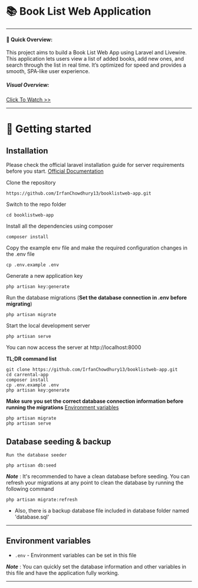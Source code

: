 # 📚 Book List Web Application

----

#### 📛 Quick Overview:


This project aims to build a Book List Web App using Laravel and Livewire. This application lets users view a list of added books, add new ones, and search through the list in real time. It’s optimized for speed and provides a smooth, SPA-like user experience.

##### Visual Overview:

<a href="https://drive.google.com/file/d/1GdTiIjvOmu9BEBEUPPIBD6531q1tclXb/view?usp=sharing">Click To Watch >></a>


----------

# 🚀 Getting started

## Installation

Please check the official laravel installation guide for server requirements before you start. [Official Documentation](https://laravel.com/docs/11.x/installation)

Clone the repository

    https://github.com/IrfanChowdhury13/booklistweb-app.git

Switch to the repo folder

    cd booklistweb-app

Install all the dependencies using composer

    composer install

Copy the example env file and make the required configuration changes in the .env file

    cp .env.example .env

Generate a new application key

    php artisan key:generate


Run the database migrations (**Set the database connection in .env before migrating**)

    php artisan migrate

Start the local development server

    php artisan serve

You can now access the server at http://localhost:8000

**TL;DR command list**

    git clone https://github.com/IrfanChowdhury13/booklistweb-app.git
    cd carrental-app
    composer install
    cp .env.example .env
    php artisan key:generate
    
**Make sure you set the correct database connection information before running the migrations** [Environment variables](#environment-variables)

    php artisan migrate
    php artisan serve

## Database seeding & backup


    Run the database seeder

    php artisan db:seed

***Note*** : It's recommended to have a clean database before seeding. You can refresh your migrations at any point to clean the database by running the following command

    php artisan migrate:refresh


* Also, there is a backup database file included in database folder named 'database.sql'
    
----------


## Environment variables

- `.env` - Environment variables can be set in this file

***Note*** : You can quickly set the database information and other variables in this file and have the application fully working.

----------
